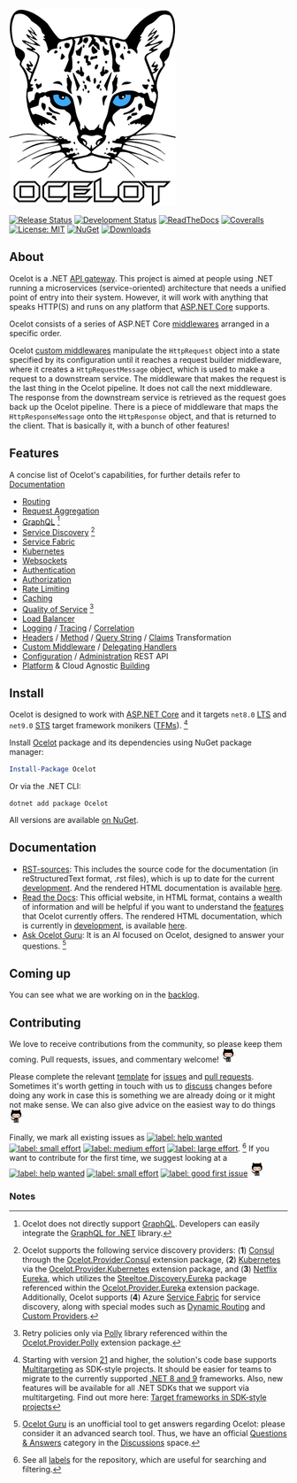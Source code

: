 ﻿![Ocelot Logo](https://raw.githubusercontent.com/ThreeMammals/Ocelot/refs/heads/assets/images/ocelot_logo.png)

[![Release Status](https://github.com/ThreeMammals/Ocelot/actions/workflows/release.yml/badge.svg)](https://github.com/ThreeMammals/Ocelot/actions/workflows/release.yml)
[![Development Status](https://github.com/ThreeMammals/Ocelot/actions/workflows/develop.yml/badge.svg)](https://github.com/ThreeMammals/Ocelot/actions/workflows/develop.yml)
[![ReadTheDocs](https://readthedocs.org/projects/ocelot/badge/?version=latest&style=flat-square)](https://app.readthedocs.org/projects/ocelot/builds/?version__slug=latest)
[![Coveralls](https://coveralls.io/repos/github/ThreeMammals/Ocelot/badge.svg?branch=main)](https://coveralls.io/github/ThreeMammals/Ocelot?branch=main)
[![License: MIT](https://img.shields.io/badge/License-MIT-yellow.svg)](https://github.com/ThreeMammals/Ocelot/blob/main/LICENSE.md)
[![NuGet](https://img.shields.io/nuget/v/Ocelot?logo=nuget&label=NuGet&color=blue)](https://www.nuget.org/packages/Ocelot/ "Download Ocelot from NuGet.org")
[![Downloads](https://img.shields.io/nuget/dt/Ocelot?logo=nuget&label=Downloads)](https://www.nuget.org/packages/Ocelot/ "Total Ocelot downloads from NuGet.org")

[~docspassing]: https://img.shields.io/badge/Docs-passing-44CC11?style=flat-square
[~docsfailing]: https://img.shields.io/badge/Docs-failing-red?style=flat-square

## About
Ocelot is a .NET [API gateway](https://www.bing.com/search?q=API+gateway).
This project is aimed at people using .NET running a microservices (service-oriented) architecture that needs a unified point of entry into their system.
However, it will work with anything that speaks HTTP(S) and runs on any platform that [ASP.NET Core](https://learn.microsoft.com/en-us/aspnet/core/) supports.

<!--
In particular we want easy integration with [IdentityServer](https://github.com/IdentityServer) reference and [Bearer](https://oauth.net/2/bearer-tokens/) tokens. 
We have been unable to find this in our current workplace without having to write our own Javascript middlewares to handle the IdentityServer reference tokens.
We would rather use the IdentityServer code that already exists to do this.
-->

Ocelot consists of a series of ASP.NET Core [middlewares](https://learn.microsoft.com/en-us/aspnet/core/fundamentals/middleware/) arranged in a specific order.

Ocelot [custom middlewares](https://learn.microsoft.com/en-us/aspnet/core/fundamentals/middleware/write) manipulate the `HttpRequest` object into a state specified by its configuration until it reaches a request builder middleware, where it creates a `HttpRequestMessage` object, which is used to make a request to a downstream service.
The middleware that makes the request is the last thing in the Ocelot pipeline. It does not call the next middleware.
The response from the downstream service is retrieved as the request goes back up the Ocelot pipeline.
There is a piece of middleware that maps the `HttpResponseMessage` onto the `HttpResponse` object, and that is returned to the client.
That is basically it, with a bunch of other features!

## Features
A concise list of Ocelot's capabilities, for further details refer to [Documentation](#documentation)

* [Routing](https://ocelot.readthedocs.io/en/latest/features/routing.html)
* [Request Aggregation](https://ocelot.readthedocs.io/en/latest/features/requestaggregation.html)
* [GraphQL](https://ocelot.readthedocs.io/en/latest/features/graphql.html) [^1]
* [Service Discovery](https://ocelot.readthedocs.io/en/latest/features/servicediscovery.html) [^2]
* [Service Fabric](https://ocelot.readthedocs.io/en/latest/features/servicefabric.html)
* [Kubernetes](https://ocelot.readthedocs.io/en/latest/features/kubernetes.html)
* [Websockets](https://ocelot.readthedocs.io/en/latest/features/websockets.html)
* [Authentication](https://ocelot.readthedocs.io/en/latest/features/authentication.html)
* [Authorization](https://ocelot.readthedocs.io/en/latest/features/authorization.html)
* [Rate Limiting](https://ocelot.readthedocs.io/en/latest/features/ratelimiting.html)
* [Caching](https://ocelot.readthedocs.io/en/latest/features/caching.html)
* [Quality of Service](https://ocelot.readthedocs.io/en/latest/features/qualityofservice.html) [^3]
* [Load Balancer](https://ocelot.readthedocs.io/en/latest/features/loadbalancer.html)
* [Logging](https://ocelot.readthedocs.io/en/latest/features/logging.html) / [Tracing](https://ocelot.readthedocs.io/en/latest/features/tracing.html) / [Correlation](https://ocelot.readthedocs.io/en/latest/features/requestid.html)
* [Headers](https://ocelot.readthedocs.io/en/latest/features/headerstransformation.html) / [Method](https://ocelot.readthedocs.io/en/latest/features/methodtransformation.html) / [Query String](https://ocelot.readthedocs.io/en/latest/search.html?q=Query+String&check_keywords=yes&area=default) / [Claims](https://ocelot.readthedocs.io/en/latest/features/claimstransformation.html) Transformation
* [Custom Middleware](https://ocelot.readthedocs.io/en/latest/features/middlewareinjection.html) / [Delegating Handlers](https://ocelot.readthedocs.io/en/latest/features/delegatinghandlers.html)
* [Configuration](https://ocelot.readthedocs.io/en/latest/features/configuration.html) / [Administration](https://ocelot.readthedocs.io/en/latest/features/administration.html) REST API
* [Platform](https://ocelot.readthedocs.io/en/latest/building/building.html?highlight=Platform#building) & Cloud Agnostic [Building](https://ocelot.readthedocs.io/en/latest/building/building.html)

## Install
Ocelot is designed to work with [ASP.NET Core](https://learn.microsoft.com/en-us/aspnet/core/) and it targets `net8.0` [LTS](https://dotnet.microsoft.com/en-us/platform/support/policy/dotnet-core#release-types) and `net9.0` [STS](https://dotnet.microsoft.com/en-us/platform/support/policy/dotnet-core#release-types) target framework monikers ([TFMs](https://learn.microsoft.com/en-us/dotnet/standard/frameworks#supported-target-frameworks)). [^4]

Install [Ocelot](https://www.nuget.org/packages/Ocelot) package and its dependencies using NuGet package manager:
```powershell
Install-Package Ocelot
```
Or via the .NET CLI:
```shell
dotnet add package Ocelot
```
All versions are available [on NuGet](https://www.nuget.org/packages/Ocelot#versions-body-tab).

## Documentation
- [RST-sources](https://github.com/ThreeMammals/Ocelot/tree/develop/docs):
  This includes the source code for the documentation (in reStructuredText format, .rst files), which is up to date for the current [development](https://github.com/ThreeMammals/Ocelot/tree/develop/).
  And the rendered HTML documentation is available [here](https://ocelot.readthedocs.io/en/develop/).
- [Read the Docs](https://ocelot.readthedocs.io):
  This official website, in HTML format, contains a wealth of information and will be helpful if you want to understand the [features](#features) that Ocelot currently offers.
  The rendered HTML documentation, which is currently in [development](https://github.com/ThreeMammals/Ocelot/tree/develop/docs), is available [here](https://ocelot.readthedocs.io/en/develop/).
- [Ask Ocelot Guru](https://gurubase.io/g/ocelot):
  It is an AI focused on Ocelot, designed to answer your questions. [^5]

## Coming up
You can see what we are working on in the [backlog](https://github.com/ThreeMammals/Ocelot/issues).

## Contributing
We love to receive contributions from the community, so please keep them coming.
Pull requests, issues, and commentary welcome! <img src="https://raw.githubusercontent.com/ThreeMammals/Ocelot/refs/heads/assets/images/octocat.png" alt="octocat" height="25" />

Please complete the relevant [template](https://github.com/ThreeMammals/Ocelot/tree/main/.github) for [issues](https://github.com/ThreeMammals/Ocelot/blob/main/.github/ISSUE_TEMPLATE.md) and [pull requests](https://github.com/ThreeMammals/Ocelot/blob/main/.github/PULL_REQUEST_TEMPLATE.md).
Sometimes it's worth getting in touch with us to [discuss](https://github.com/ThreeMammals/Ocelot/discussions) changes before doing any work in case this is something we are already doing or it might not make sense.
We can also give advice on the easiest way to do things <img src="https://raw.githubusercontent.com/ThreeMammals/Ocelot/refs/heads/assets/images/octocat.png" alt="octocat" height="25" />

Finally, we mark all existing issues as [![label: help wanted][~helpwanted]](https://github.com/ThreeMammals/Ocelot/labels/help%20wanted)
[![label: small effort][~smalleffort]](https://github.com/ThreeMammals/Ocelot/labels/small%20effort)
[![label: medium effort][~mediumeffort]](https://github.com/ThreeMammals/Ocelot/labels/medium%20effort)
[![label: large effort][~largeeffort]](https://github.com/ThreeMammals/Ocelot/labels/large%20effort). [^6]
If you want to contribute for the first time, we suggest looking at a [![label: help wanted][~helpwanted]](https://github.com/ThreeMammals/Ocelot/labels/help%20wanted) 
[![label: small effort][~smalleffort]](https://github.com/ThreeMammals/Ocelot/labels/small%20effort) 
[![label: good first issue][~goodfirstissue]](https://github.com/ThreeMammals/Ocelot/labels/good%20first%20issue) <img src="https://raw.githubusercontent.com/ThreeMammals/Ocelot/refs/heads/assets/images/octocat.png" alt="octocat" height="25" />

[~helpwanted]: https://img.shields.io/badge/-help%20wanted-128A0C.svg
[~smalleffort]: https://img.shields.io/badge/-small%20effort-fef2c0.svg
[~mediumeffort]: https://img.shields.io/badge/-medium%20effort-e0f42c.svg
[~largeeffort]: https://img.shields.io/badge/-large%20effort-10526b.svg
[~goodfirstissue]: https://img.shields.io/badge/-good%20first%20issue-ffc4d8.svg

### Notes
[^1]: Ocelot does not directly support [GraphQL](https://graphql.org/). Developers can easily integrate the [GraphQL for .NET](https://github.com/graphql-dotnet/graphql-dotnet) library. 
[^2]: Ocelot supports the following service discovery providers: (**1**) [Consul](https://www.consul.io) through the [Ocelot.Provider.Consul](https://www.nuget.org/packages/Ocelot.Provider.Consul) extension package, (**2**) [Kubernetes](https://kubernetes.io) via the [Ocelot.Provider.Kubernetes](https://www.nuget.org/packages/Ocelot.Provider.Kubernetes) extension package, and (**3**) [Netflix Eureka](https://spring.io/projects/spring-cloud-netflix), which utilizes the [Steeltoe.Discovery.Eureka](https://www.nuget.org/packages/Steeltoe.Discovery.Eureka) package referenced within the [Ocelot.Provider.Eureka](https://www.nuget.org/packages/Ocelot.Provider.Eureka) extension package. Additionally, Ocelot supports (**4**) Azure [Service Fabric](https://azure.microsoft.com/en-us/products/service-fabric/) for service discovery, along with special modes such as [Dynamic Routing](https://ocelot.readthedocs.io/en/latest/features/servicediscovery.html#dynamic-routing) and [Custom Providers](https://ocelot.readthedocs.io/en/latest/features/servicediscovery.html#custom-providers).
[^3]: Retry policies only via [Polly](https://github.com//App-vNext/Polly) library referenced within the [Ocelot.Provider.Polly](https://www.nuget.org/packages/Ocelot.Provider.Polly) extension package.
[^4]: Starting with version [21](https://github.com/ThreeMammals/Ocelot/releases/tag/21.0.0) and higher, the solution's code base supports [Multitargeting](https://learn.microsoft.com/en-us/visualstudio/msbuild/msbuild-multitargeting-overview) as SDK-style projects. It should be easier for teams to migrate to the currently supported [.NET 8 and 9](https://dotnet.microsoft.com/en-us/platform/support/policy/dotnet-core#lifecycle) frameworks. Also, new features will be available for all .NET SDKs that we support via multitargeting. Find out more here: [Target frameworks in SDK-style projects](https://learn.microsoft.com/en-us/dotnet/standard/frameworks)
[^5]: [Ocelot Guru](https://gurubase.io/g/ocelot) is an unofficial tool to get answers regarding Ocelot: please consider it an advanced search tool. Thus, we have an official [Questions & Answers](https://github.com/ThreeMammals/Ocelot/discussions/categories/q-a) category in the [Discussions](https://github.com/ThreeMammals/Ocelot/discussions) space.
[^6]: See all [labels](https://github.com/ThreeMammals/Ocelot/issues/labels) for the repository, which are useful for searching and filtering.
